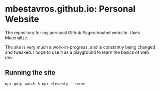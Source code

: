 # mbestavros.github.io: Personal Website

The repository for my personal Github Pages-hosted website. Uses Materialize.

The site is very much a work-in-progress, and is constantly being changed and tweaked. I hope to use it as a playground to learn the basics of web dev.

## Running the site

`npx gulp watch & npx eleventy --serve `